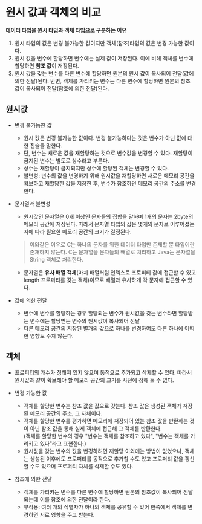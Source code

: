 # **원시 값과 객체의 비교**

**데이터 타입을 원시 타입과 객체 타입으로 구분하는 이유**
1) 원시 타입의 값은 변경 불가능한 값이지만 객체(참조)타입의 값은 변경 가능한 값이다.
2) 원시 값을 변수에 할당하면 변수에는 실제 값이 저장된다. 이에 비해 객체를 변수에 할당하면 **참조 값**이 저장된다.
3) 원시 값을 갖는 변수를 다른 변수에 할당하면 원본의 원시 값이 복사되어 전달(값에 의한 전달)된다. 반면, 객체를 가리키는 변수는 다른 변수에 할당하면 원본의 참조 값이 복사되어 전달(참조에 의한 전달)된다.

## 원시값
- 변경 불가능한 값 
  - 원시 값은 변경 불가능한 값이다. 변경 불가능하다는 것은 변수가 아닌 값에 대한 진술을 말한다.
  - 단, 변수는 새로운 값을 재할당하는 것으로 변수값을 변경할 수 있다. 재할당이 금지된 변수는 별도로 상수라고 부른다.
  - 상수는 재할당이 금지되지만 상수에 할당된 객체는 변경할 수 있다.
  - 불변성: 변수의 값을 변경하기 위해 원시값을 재할당하면 새로운 메모리 공간을 확보하고 재할당한 값을 저장한 후, 변수가 참조하던 메모리 공간의 주소를 변경한다.

- 문자열과 불변성
  - 원시값인 문자열은 0개 이상인 문자들의 집합을 말하며 1개의 문자는 2byte의 메모리 공간에 저장된다. 따라서 문자열 타입의 값은 몇개의 문자로 이루어졌는지에 따라 필요한 메모리 공간의 크기가 결정된다.
  > 이와같은 이유로 C는 하나의 문자를 위한 데이터 타입만 존재할 뿐 타입이란 존재하지 않는다. C는 문자열을 문자들의 배열로 처리하고 Java는 문자열을 String 객체로 처리한다.
  - 문자열은 **유사 배열 객체**(마치 배열처럼 인덱스로 프로퍼티 값에 접근할 수 있고 length 프로퍼티를 갖는 객체)이므로 배열과 유사하게 각 문자에 접근할 수 있다. 

- 값에 의한 전달
  - 변수에 변수를 할당하는 경우 할당되는 변수가 원시값을 갖는 변수라면 할당받는 변수에는 할당받는 변수의 원시값이 복사되어 전달
  - 다른 메모리 공간의 저장된 별개의 값으로 하나를 변경하여도 다른 하나에 어떠한 영향도 주지 않는다.

## 객체
- 프로퍼티의 개수가 정해져 있지 않으며 동적으로 추가되고 삭제할 수 있다. 따라서 원시값과 같이 확보해야 할 메모리 공간의 크기를 사전에 정해 둘 수 없다.

- 변경 가능한 값
  - 객체를 할당한 변수는 참조 값을 값으로 갖는다. 참조 값은 생성된 객체가 저장된 메모리 공간의 주소, 그 자체이다. 
  - 객체를 할당한 변수를 평가하면 메모리에 저장되어 있는 참조 값을 반환하는 것이 아닌 참조 값을 통해 실제 객체에 접근해 그 객체를 반환한다.  
  (객체를 할당한 변수의 경우 "변수는 객체를 참조하고 있다", "변수는 객체를 가리키고 있다"라고 표현한다.)
  - 원시값을 갖는 변수의 값을 변경하려면 재할당 이외에는 방법이 없었으나, 객체는 생성된 이후에도 프로퍼티를 동적으로 추가할 수도 있고 프로퍼티 값을 갱신할 수도 있으며 프로퍼티 자체를 삭제할 수도 있다.

- 참조에 의한 전달
  - 객체를 가리키는 변수를 다른 변수에 할당하면 원본의 참조값이 복사되어 전달되는데 이를 참조에 의한 전달이라 한다.
  - 부작용: 여러 개의 식별자가 하나의 객체를 공유할 수 있어 한쪽에서 객체를 변경하면 서로 영향을 주고 받는다.